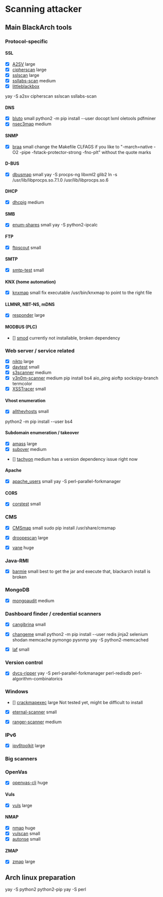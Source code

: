 # Scanning attacker

## Main BlackArch tools

### Protocol-specific

#### SSL

* [x] [A2SV](https://github.com/hahwul/a2sv) large
* [x] [cipherscan](https://github.com/mozilla/cipherscan) large
* [x] [sslscan](https://github.com/DinoTools/sslscan/) large
* [x] [ssllabs-scan](https://github.com/ssllabs/ssllabs-scan) medium
* [x] [littleblackbox]()

yay -S a2sv cipherscan sslscan ssllabs-scan

#### DNS
* [x] [bluto](https://github.com/darryllane/Bluto) small
python2 -m pip install --user docopt lxml oletools pdfminer
* [x] [nsec3map](https://github.com/anonion0/nsec3map) medium

#### SNMP
* [x] [braa](http://s-tech.elsat.net.pl/braa/) small
change the Makefile CLFAGS if you like to "-march=native -O2 -pipe -fstack-protector-strong -fno-plt" without the quote marks

#### D-BUS
* [x] [dbusmap](https://github.com/taviso/dbusmap) small
yay -S procps-ng libxml2 glib2
ln -s /usr/lib/libprocps.so.7.1.0 /usr/lib/libprocps.so.6

#### DHCP
* [x] [dhcpig](https://github.com/kamorin/DHCPig) medium

#### SMB
* [x] [enum-shares](https://github.com/dejanlevaja/enum_shares) small
yay -S python2-ipcalc

#### FTP
* [x] [ftpscout](https://github.com/RubenRocha/ftpscout) small

#### SMTP
* [x] [smtp-test](https://github.com/isaudits/smtp-test) small

#### KNX (home automation)
* [x] [knxmap](https://github.com/takeshixx/knxmap) small
fix executable /usr/bin/knxmap to point to the right file

#### LLMNR, NBT-NS, mDNS
* [x] [responder](https://github.com/SpiderLabs/Responder/) large

#### MODBUS (PLC)
* [] [smod](https://github.com/enddo/smod)
currently not installable, broken dependency

### Web server / service related

* [x] [nikto](https://github.com/sullo/nikto) large
* [x] [davtest](https://github.com/cldrn/davtest) small
* [x] [s3scanner](https://github.com/sa7mon/S3Scanner) medium
* [x] [v3n0m-scanner](https://github.com/v3n0m-Scanner/V3n0M-Scanner) medium
pip install bs4 aio_ping aioftp socksipy-branch termcolor
* [x] [XSSTracer](https://github.com/1N3/XSSTracer) small

#### Vhost enumeration

* [x] [allthevhosts](https://labs.portcullis.co.uk/tools/finding-all-the-vhosts/) small

python2 -m pip install --user bs4

#### Subdomain enumeration / takeover
* [x] [amass](https://github.com/caffix/amass) large
* [x] [subover](https://github.com/Ice3man543/SubOver) medium
* [] [tachyon](https://github.com/delvelabs/tachyon) medium
has a version dependency issue right now

#### Apache
* [x] [apache_users](https://labs.portcullis.co.uk/downloads/) small
yay -S perl-parallel-forkmanager

#### CORS
* [x] [corstest](https://github.com/RUB-NDS/CORStest) small

### CMS
* [x] [CMSmap](https://github.com/dionach/CMSmap) small
sudo pip install /usr/share/cmsmap

* [x] [droopescan](https://github.com/droope/droopescan) large

* [x] [vane](https://github.com/delvelabs/vane) huge

### Java-RMI
* [x] [barmie](https://github.com/NickstaDB/BaRMIe) small
best to get the jar and execute that, blackarch install is broken

### MongoDB
* [x] [mongoaudit](https://github.com/stampery/mongoaudit/) medium

### Dashboard finder / credential scanners
* [x] [cangibrina](https://github.com/fnk0c/cangibrina) small

* [x] [changeme](https://github.com/ztgrace/changeme) small
python2 -m pip install --user redis jinja2 selenium shodan memcache pymongo pysnmp
yay -S python2-memcached

* [x] [laf](https://github.com/takeshixx/laf) small

### Version control
* [x] [dvcs-ripper](https://github.com/kost/dvcs-ripper)
yay -S perl-parallel-forkmanager perl-redisdb perl-algorithm-combinatorics


### Windows
* [] [crackmapexec](https://github.com/byt3bl33d3r/CrackMapExec) large
Not tested yet, might be difficult to install

* [x] [eternal-scanner](https://gitlab.com/peterpt/Eternal_Scanner) small

* [x] [ranger-scanner](https://github.com/funkandwagnalls/ranger) medium

### IPv6
* [x] [ipv6toolkit](https://github.com/fgont/ipv6toolkit) large

### Big scanners

### OpenVas
* [x] [openvas-cli](https://github.com/greenbone/) huge

#### Vuls
* [x] [vuls](https://github.com/future-architect/vuls) large

#### NMAP
* [x] [nmap](https://github.com/nmap/nmap) huge 
* [x] [vulscan](https://github.com/scipag/vulscan) small
* [x] [autonse](https://github.com/m4ll0k/AutoNSE) small

#### ZMAP
* [x] [zmap](https://github.com/zmap/zmap) large

## Arch linux preparation

yay -S python2 python2-pip
yay -S perl
